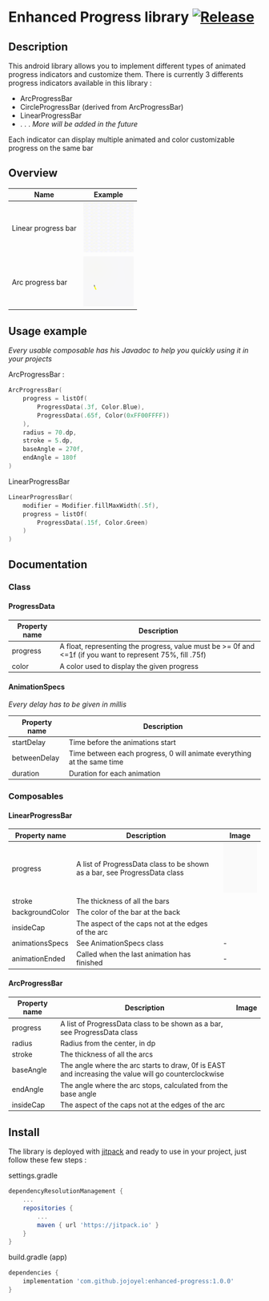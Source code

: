 # Enhanced Progress library [![Release](https://jitpack.io/v/jojoyel/enhanced-progress.svg)](https://jitpack.io/#jojoyel/enhanced-progress)

## Description

This android library allows you to implement different types of animated progress indicators and
customize them. There is currently 3 differents progress indicators available in this library :

- ArcProgressBar
- CircleProgressBar (derived from ArcProgressBar)
- LinearProgressBar
- . . . *More will be added in the future*

Each indicator can display multiple animated and color customizable progress on the same bar

## Overview

| Name                 | Example                                                                  |
|----------------------|--------------------------------------------------------------------------|
| Linear progress bar  | <img height="100" src=".\manifest_res\overview_linear.gif" width="100"/> |
| Arc progress bar     | <img height="100" src=".\manifest_res\overview_arc.gif" width="100"/>    |

## Usage example

*Every usable composable has his Javadoc to help you quickly using it in your projects*

ArcProgressBar :

```kotlin
ArcProgressBar(
    progress = listOf(
        ProgressData(.3f, Color.Blue),
        ProgressData(.65f, Color(0xFF00FFFF))
    ),
    radius = 70.dp,
    stroke = 5.dp,
    baseAngle = 270f,
    endAngle = 180f
)
```

LinearProgressBar

```kotlin
LinearProgressBar(
    modifier = Modifier.fillMaxWidth(.5f),
    progress = listOf(
        ProgressData(.15f, Color.Green)
    )
)
```

## Documentation

### Class

#### ProgressData

| Property name | Description                                                                                                |
|---------------|------------------------------------------------------------------------------------------------------------|
| progress      | A float, representing the progress, value must be >= 0f and <=1f (if you want to represent 75%, fill .75f) |
| color         | A color used to display the given progress                                                                 |

#### AnimationSpecs

*Every delay has to be given in millis*

| Property name | Description                                                            |
|---------------|------------------------------------------------------------------------|
| startDelay    | Time before the animations start                                       |
| betweenDelay  | Time between each progress, 0 will animate everything at the same time |
| duration      | Duration for each animation                                            |

### Composables

#### LinearProgressBar

| Property name   | Description                                                               | Image                                                                                 |
|-----------------|---------------------------------------------------------------------------|---------------------------------------------------------------------------------------|
| progress        | A list of ProgressData class to be shown as a bar, see ProgressData class | <img height="100" src=".\manifest_res\doc\linearprogressbar\image1.gif" width="100"/> |
| stroke          | The thickness of all the bars                                             |                                                                                       |
| backgroundColor | The color of the bar at the back                                          |                                                                                       |
| insideCap       | The aspect of the caps not at the edges of the arc                        |                                                                                       |
| animationsSpecs | See AnimationSpecs class                                                  | -                                                                                     |
| animationEnded  | Called when the last animation has finished                               | -                                                                                     |

#### ArcProgressBar

| Property name | Description                                                                                          | Image |
|---------------|------------------------------------------------------------------------------------------------------|-------|
| progress      | A list of ProgressData class to be shown as a bar, see ProgressData class                            |       |
| radius        | Radius from the center, in dp                                                                        |       |
| stroke        | The thickness of all the arcs                                                                        |       |
| baseAngle     | The angle where the arc starts to draw, 0f is EAST and increasing the value will go counterclockwise |       |
| endAngle      | The angle where the arc stops, calculated from the base angle                                        |       |
| insideCap     | The aspect of the caps not at the edges of the arc                                                   |       |

## Install

The library is deployed with [jitpack](https://jitpack.io/#jojoyel/enhanced-progress) and ready to
use in your project, just follow these few steps :

settings.gradle

```gradle
dependencyResolutionManagement {
    ...
    repositories {
        ...
        maven { url 'https://jitpack.io' }       
    }
}
```

build.gradle (app)

```gradle
dependencies {
    implementation 'com.github.jojoyel:enhanced-progress:1.0.0'
}
```
